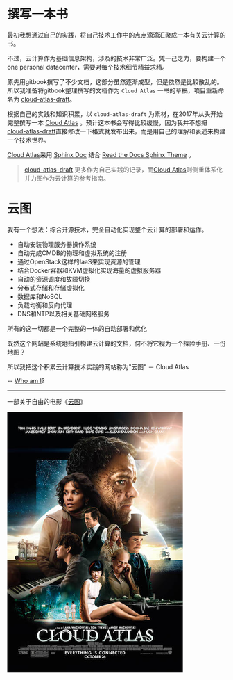# 撰写一本书

最初我想通过自己的实践，将自己技术工作中的点点滴滴汇聚成一本有关云计算的书。

不过，云计算作为基础信息架构，涉及的技术非常广泛。凭一己之力，要构建一个one personal datacenter，需要对每个技术细节精益求精。

原先用gitbook撰写了不少文档，这部分虽然逐渐成型，但是依然是比较散乱的。所以我准备将gitbook整理撰写的文档作为 `Cloud Atlas` 一书的草稿，项目重新命名为 [cloud-atlas-draft](https://github.com/huataihuang/cloud-atlas-draft)。

根据自己的实践和知识积累，以 `cloud-atlas-draft` 为素材，在2017年从头开始完整撰写一本 [Cloud Atlas](https://github.com/huataihuang/cloud-atlas) 。预计这本书会写得比较缓慢，因为我并不想把[cloud-atlas-draft](https://github.com/huataihuang/cloud-atlas-draft)直接修改一下格式就发布出来，而是用自己的理解和表述来构建一个技术世界。

[Cloud Atlas](https://github.com/huataihuang/cloud-atlas)采用 [Sphinx Doc](http://www.sphinx-doc.org/) 结合 [Read the Docs Sphinx Theme](https://github.com/snide/sphinx_rtd_theme) 。

> [cloud-atlas-draft](https://github.com/huataihuang/cloud-atlas-draft) 更多作为自己实践的记录，而[Cloud Atlas](https://github.com/huataihuang/cloud-atlas)则侧重体系化并力图作为云计算的参考指南。

# 云图

我有一个想法：综合开源技术，完全自动化实现整个云计算的部署和运作。

* 自动安装物理服务器操作系统
* 自动完成CMDB的物理和虚拟系统的注册
* 通过OpenStack这样的IaaS来实现资源的管理
* 结合Docker容器和KVM虚拟化实现海量的虚拟服务器
* 自动的资源调度和故障切换
* 分布式存储和存储虚拟化
* 数据库和NoSQL
* 负载均衡和反向代理
* DNS和NTP以及相关基础网络服务

所有的这一切都是一个完整的一体的自动部署和优化

既然这个网站是系统地指引构建云计算的文档，何不将它视为一个探险手册、一份地图？

所以我把这个积累云计算技术实践的网站称为"云图" － Cloud Atlas

-- [Who am I](whoami.md)?

----

一部关于自由的电影《[云图](http://movie.douban.com/subject/3530403/)》

![云图](img/cloud/cloud_atlas.jpg)


